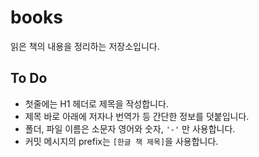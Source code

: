 # books
읽은 책의 내용을 정리하는 저장소입니다.

## To Do
- 첫줄에는 H1 헤더로 제목을 작성합니다.
- 제목 바로 아래에 저자나 번역가 등 간단한 정보를 덧붙입니다.
- 폴더, 파일 이름은 소문자 영어와 숫자, `'-'` 만 사용합니다.
- 커밋 메시지의 prefix는 `[한글 책 제목]`을 사용합니다.
